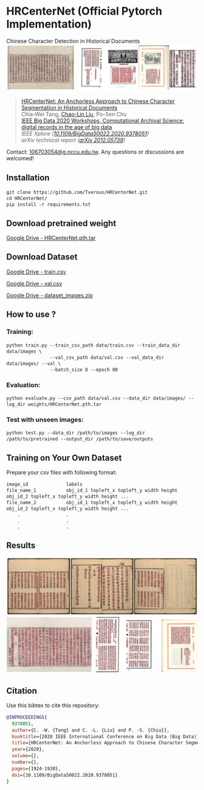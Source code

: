 # HRCenterNet (Official Pytorch Implementation)
Chinese Character Detection in Historical Documents
![results](https://github.com/Tverous/HRCenterNet/blob/main/images/results.JPG)

>[HRCenterNet: An Anchorless Approach to Chinese Character Segmentation in Historical Documents](https://arxiv.org/abs/2012.05739) \
>Chia-Wei Tang, [Chao-Lin Liu](https://www.cs.nccu.edu.tw/~chaolin/), Po-Sen Chu \
>[IEEE Big Data 2020 Workshops, Computational Archival Science: digital records in the age of big data](https://ai-collaboratory.net/cas/cas-workshops/ieee-big-data-2020-5th-cas-workshop/) \
> *IEEE Xplore ([10.1109/BigData50022.2020.9378051](https://ieeexplore.ieee.org/document/9378051/metrics#metrics))* \
> *arXiv technical report ([arXiv 2012.05739](https://arxiv.org/abs/2012.05739))*

Contact: [106703054@g.nccu.edu.tw](mailto:106703054@g.nccu.edu.tw). Any questions or discussions are welcomed! 

## Installation
```
git clone https://github.com/Tverous/HRCenterNet.git
cd HRCenterNet/
pip install -r requirements.txt
```
## Download pretrained weight

[Google Drive - HRCenterNet.pth.tar](https://drive.google.com/file/d/1pWOZ0M5suplCZeFBJK0SvC34IUtEkOpI/view?usp=sharing)

## Download Dataset

[Google Drive - train.csv](https://drive.google.com/file/d/1wRRDhILEBfOO3CKT32M0AXUp4iINdRbF/view?usp=sharing)

[Google Drive - val.csv](https://drive.google.com/file/d/1W2DgwUFlrUjJiWCGXiBk7pnJk8rZwmbQ/view?usp=sharing)

[Google Drive - dataset_images.zip](https://drive.google.com/file/d/1syj7Osi0ACqbuuhkoZsuOWXW7Gtjov05/view?usp=sharing)

## How to use ?
### Training:
  ```
  python train.py --train_csv_path data/train.csv --train_data_dir data/images \
                  --val_csv_path data/val.csv --val_data_dir data/images/ --val \
                  --batch_size 8 --epoch 80
  ```
### Evaluation:
  ```
  python evaluate.py --csv_path data/val.csv --data_dir data/images/ --log_dir weights/HRCenterNet.pth.tar
  ```
### Test with unseen images:
  ```
  python test.py --data_dir /path/to/images --log_dir /path/to/pretrained --output_dir /path/to/save/outputs
  ```

## Training on Your Own Dataset
Prepare your csv files with following format:

```
image_id              labels
file_name_1           obj_id_1 topleft_x topleft_y width height obj_id_2 topleft_x topleft_y width height ...
file_name_2           obj_id_1 topleft_x topleft_y width height obj_id_2 topleft_x topleft_y width height ...
    .                 .
    .                 .
    .                 .
```

## Results
![results_1](https://github.com/Tverous/HRCenterNet/blob/main/images/results_1.png)
![results_2](https://github.com/Tverous/HRCenterNet/blob/main/images/results_2.png)

## Citation
Use this bibtex to cite this repository:
```bibtex
@INPROCEEDINGS{
  9378051,  
  author={C. -W. {Tang} and C. -L. {Liu} and P. -S. {Chiu}},  
  booktitle={2020 IEEE International Conference on Big Data (Big Data)},   
  title={HRCenterNet: An Anchorless Approach to Chinese Character Segmentation in Historical Documents},   
  year={2020},  
  volume={},  
  number={},  
  pages={1924-1930},  
  doi={10.1109/BigData50022.2020.9378051}
}
```
